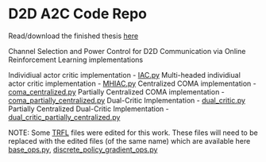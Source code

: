 # D2D A2C Code Repo

Read/download the finished thesis [here](https://github.com/Dronie/D2D_A2C/blob/master/thesis.pdf)

Channel Selection and Power Control for D2D Communication via Online Reinforcement Learning implementations

Individiual actor critic implementation - [IAC.py](https://github.com/Dronie/D2D_A2C/blob/master/IAC.py)
Multi-headed individiual actor critic implementation - [MHIAC.py](https://github.com/Dronie/D2D_A2C/blob/master/MHIAC.py)
Centralized COMA implementation - [coma_centralized.py](https://github.com/Dronie/D2D_A2C/blob/master/coma_centralized.py)
Partially Centralized COMA implementation - [coma_partially_centralized.py](https://github.com/Dronie/D2D_A2C/blob/master/coma_partially_centralized.py)
Dual-Critic Implementation - [dual_critic.py](https://github.com/Dronie/D2D_A2C/blob/master/dual_critic.py)
Partially Centralized Dual-Critic Implementation - [dual_critic_partially_centralized.py](https://github.com/Dronie/D2D_A2C/blob/master/dual_critic_partially_centralized.py)

NOTE: Some [TRFL](https://github.com/deepmind/trfl) files were edited for this work. These files will need to be replaced with the edited files (of the same name) which are available here [base_ops.py](https://github.com/Dronie/D2D_A2C/blob/master/base_ops.py), [discrete_policy_gradient_ops.py](https://github.com/Dronie/D2D_A2C/blob/master/discrete_policy_gradient_ops.py)
